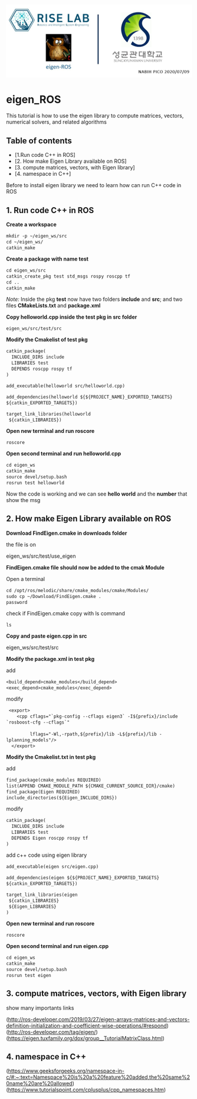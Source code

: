 ![Algorithm schema](./eigen_ros.JPG)
# eigen_ROS
This tutorial is how to use the eigen library to compute matrices, vectors, numerical solvers, and related algorithms


## Table of contents
* [1.Run code C++ in ROS]
* [2. How make Eigen Library available on ROS]
* [3. compute matrices, vectors, with Eigen library]
* [4. namespace in C++]


Before to install eigen library we need to learn how can run C++ code in ROS

## **1. Run code C++ in ROS**

**Create a workspace**
```
mkdir -p ~/eigen_ws/src
cd ~/eigen_ws/
catkin_make
```
**Create a package with name test**
```
cd eigen_ws/src
catkin_create_pkg test std_msgs rospy roscpp tf
cd ..
catkin_make
```
_Note:_ Inside the pkg **test** now have two folders **include** and **src**; and two files **CMakeLists.txt** and **package.xml** 

**Copy helloworld.cpp inside the test pkg in src folder**

```
eigen_ws/src/test/src
```
**Modify the Cmakelist of test pkg**
```
catkin_package(
  INCLUDE_DIRS include
  LIBRARIES test
  DEPENDS roscpp rospy tf	 
)
```

```
add_executable(helloworld src/helloworld.cpp)
```

```
add_dependencies(helloworld ${${PROJECT_NAME}_EXPORTED_TARGETS} ${catkin_EXPORTED_TARGETS})
```

```
target_link_libraries(helloworld 
 ${catkin_LIBRARIES})
```
**Open new terminal and run roscore**
```
roscore
```
**Open second terminal and run helloworld.cpp**

```
cd eigen_ws
catkin_make
source devel/setup.bash
rosrun test helloworld

```
Now the code is working and we can see **hello world** and the **number** that show the msg 

## **2. How make Eigen Library available on ROS**

**Download FindEigen.cmake in downloads folder**

the file is on 

eigen_ws/src/test/use_eigen

**FindEigen.cmake file should now be added to the cmak Module**

Open a terminal

```
cd /opt/ros/melodic/share/cmake_modules/cmake/Modules/
sudo cp ~/Download/FindEigen.cmake .
password
```
check if FindEigen.cmake copy with ls command
```
ls
```


**Copy and paste eigen.cpp in src**

eigen_ws/src/test/src


**Modify the package.xml in test pkg**

add 

```
<build_depend>cmake_modules</build_depend>
<exec_depend>cmake_modules</exec_depend>
```
modify
```
 <export>
    <cpp cflags="`pkg-config --cflags eigen3` -I${prefix}/include `rosboost-cfg --cflags`" 

         lflags="-Wl,-rpath,${prefix}/lib -L${prefix}/lib -lplanning_models"/>
  </export>
```
**Modify the Cmakelist.txt in test pkg**

add

```
find_package(cmake_modules REQUIRED)
list(APPEND CMAKE_MODULE_PATH ${CMAKE_CURRENT_SOURCE_DIR}/cmake)
find_package(Eigen REQUIRED)
include_directories(${Eigen_INCLUDE_DIRS})

```

modify

```
catkin_package(
  INCLUDE_DIRS include
  LIBRARIES test
  DEPENDS Eigen roscpp rospy tf	   
)
```
add c++ code using eigen library
```
add_executable(eigen src/eigen.cpp)
```

```
add_dependencies(eigen ${${PROJECT_NAME}_EXPORTED_TARGETS} ${catkin_EXPORTED_TARGETS})
```

```
target_link_libraries(eigen
 ${catkin_LIBRARIES}
 ${Eigen_LIBRARIES}   
)

```
**Open new terminal and run roscore**
```
roscore
```
**Open second terminal and run eigen.cpp**

```
cd eigen_ws
catkin_make
source devel/setup.bash
rosrun test eigen

```

## **3. compute matrices, vectors, with Eigen library**

show many importants links

(http://ros-developer.com/2019/03/27/eigen-arrays-matrices-and-vectors-definition-initialization-and-coefficient-wise-operations/#respond)
(http://ros-developer.com/tag/eigen/)
(https://eigen.tuxfamily.org/dox/group__TutorialMatrixClass.html)

## **4. namespace in C++**

(https://www.geeksforgeeks.org/namespace-in-c/#:~:text=Namespace%20is%20a%20feature%20added,the%20same%20name%20are%20allowed)
(https://www.tutorialspoint.com/cplusplus/cpp_namespaces.htm)


